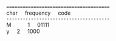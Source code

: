 
`======================================`  
char &nbsp;&nbsp;&nbsp; frequency &nbsp;&nbsp;&nbsp; code  
`--------------------------------------`  
M &nbsp;&nbsp;&nbsp;&nbsp;&nbsp;&nbsp;&nbsp;&nbsp;&nbsp; 1 &nbsp;&nbsp;&nbsp; 01111  
y &nbsp;&nbsp;&nbsp; 2 &nbsp;&nbsp;&nbsp; 1000  
